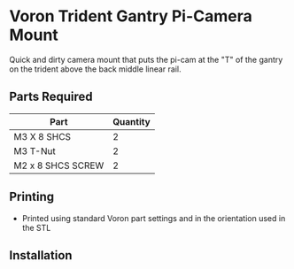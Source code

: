 # Voron Trident Gantry Pi-Camera Mount

Quick and dirty camera mount that puts the pi-cam at the "T" of the gantry on the trident above the back middle linear rail. 

## Parts Required
| Part | Quantity |
|------|------|
| M3 X 8 SHCS | 2 |
| M3 T-Nut | 2 |
| M2 x 8 SHCS SCREW | 2 |

## Printing

- Printed using standard Voron part settings and in the orientation used in the STL

## Installation
